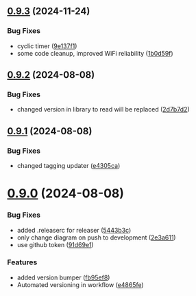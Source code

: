 ## [0.9.3](https://github.com/ErikMeinders/knx_platformio/compare/v0.9.2...v0.9.3) (2024-11-24)


### Bug Fixes

* cyclic timer ([9e137f1](https://github.com/ErikMeinders/knx_platformio/commit/9e137f1913a26901df26f2cf9dc079611b4a1286))
* some code cleanup, improved WiFi reliability ([1b0d59f](https://github.com/ErikMeinders/knx_platformio/commit/1b0d59f27c40a00ce523daaf63c33c2b2c211e03))

## [0.9.2](https://github.com/ErikMeinders/knx_platformio/compare/v0.9.1...v0.9.2) (2024-08-08)


### Bug Fixes

* changed version in library to read will be replaced ([2d7b7d2](https://github.com/ErikMeinders/knx_platformio/commit/2d7b7d25f3121ea73c916f10df80e1c92c8d1000))

## [0.9.1](https://github.com/ErikMeinders/knx_platformio/compare/v0.9.0...v0.9.1) (2024-08-08)


### Bug Fixes

* changed tagging updater ([e4305ca](https://github.com/ErikMeinders/knx_platformio/commit/e4305caa3687392c2d853c5f048e9f77ba23c24a))

# [0.9.0](https://github.com/ErikMeinders/knx_platformio/compare/v0.8.5...v0.9.0) (2024-08-08)


### Bug Fixes

* added .releaserc for releaser ([5443b3c](https://github.com/ErikMeinders/knx_platformio/commit/5443b3c7c33588c059c833b65d17ad687acff804))
* only change diagram on push to development ([2e3a611](https://github.com/ErikMeinders/knx_platformio/commit/2e3a611458339ca9f1503f28b05b3c49a91e14c5))
* use github token ([91d69e1](https://github.com/ErikMeinders/knx_platformio/commit/91d69e1b42225ef85de8bde9c9ceb0ba1f5dd3ab))


### Features

* added version bumper ([fb95ef8](https://github.com/ErikMeinders/knx_platformio/commit/fb95ef86c599a9e2ea92b7a3c4cd9c0a598de6ee))
* Automated versioning in workflow ([e4865fe](https://github.com/ErikMeinders/knx_platformio/commit/e4865fe87f89fb634e6ad49b721f639c27ff311c))

